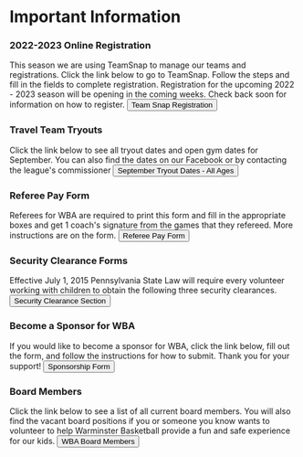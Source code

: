 # Important Information
### 2022-2023 Online Registration
This season we are using TeamSnap to manage our teams and registrations. Click the link below to go to TeamSnap. Follow the steps and fill in the fields to complete registration.
Registration for the upcoming 2022 - 2023 season will be opening in the coming weeks. Check back soon for information on how to register.
<button>Team Snap Registration</button>
### Travel Team Tryouts
Click the link below to see all tryout dates and open gym dates for September. You can also find the dates on our Facebook or by contacting the league's commissioner
<button>September Tryout Dates - All Ages</button>
### Referee Pay Form
Referees for WBA are required to print this form and fill in the appropriate boxes and get 1 coach's signature from the games that they refereed. More instructions are on the form.
<button>Referee Pay Form</button>
### Security Clearance Forms
Effective July 1, 2015 Pennsylvania State Law will require every volunteer working with children to obtain the following three security clearances.
<button>Security Clearance Section</button>
### Become a Sponsor for WBA
If you would like to become a sponsor for WBA, click the link below, fill out the form,  and follow the instructions for how to submit. Thank you for your support!
<button>Sponsorship Form</button>
### Board Members
Click the link below to see a list of all current board members. You will also find the vacant board positions if you or someone you know wants to volunteer to help Warminster Basketball provide a fun and safe experience for our kids.
<button>WBA Board Members</button>
